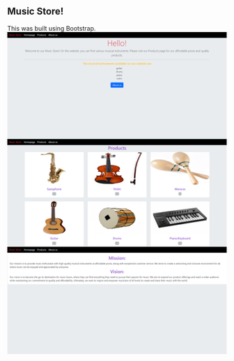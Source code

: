 ## Music Store!
This was built using Bootstrap.
  <img src="/task-bootstrap01/img/a.png" style="float:left;">
  <img src="/task-bootstrap01/img/b.png" style="float:left;">
  <img src="/task-bootstrap01/img/c.png" style="float:left;">